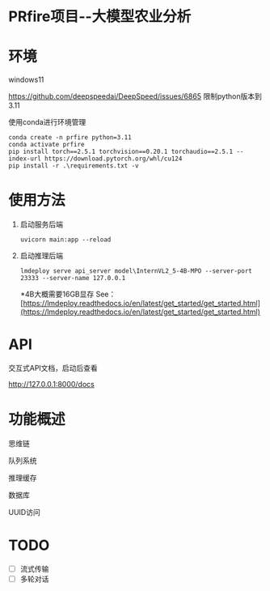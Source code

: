# PRfire项目--大模型农业分析

# 环境

windows11

https://github.com/deepspeedai/DeepSpeed/issues/6865 限制python版本到3.11

使用conda进行环境管理

```
conda create -n prfire python=3.11
conda activate prfire
pip install torch==2.5.1 torchvision==0.20.1 torchaudio==2.5.1 --index-url https://download.pytorch.org/whl/cu124
pip install -r .\requirements.txt -v
```

# 使用方法

1. 启动服务后端

   ```
   uvicorn main:app --reload
   ```
2. 启动推理后端

   ```
   lmdeploy serve api_server model\InternVL2_5-4B-MPO --server-port 23333 --server-name 127.0.0.1
   ```

   *4B大概需要16GB显存 See：[https://lmdeploy.readthedocs.io/en/latest/get_started/get_started.html](https://lmdeploy.readthedocs.io/en/latest/get_started/get_started.html)

# API

交互式API文档，启动后查看

http://127.0.0.1:8000/docs

# 功能概述

思维链

队列系统

推理缓存

数据库

UUID访问

# TODO

* [ ] 流式传输
* [ ] 多轮对话
